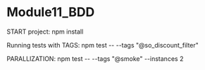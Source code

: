 # Module11_BDD

START project:
npm install

Running tests with TAGS:
npm test -- --tags "@so_discount_filter"

PARALLIZATION:
npm test -- --tags "@smoke" --instances 2
